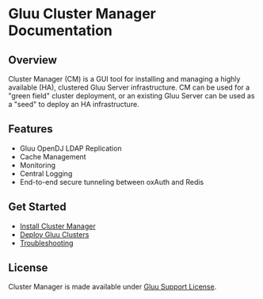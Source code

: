 # Gluu Cluster Manager Documentation
## Overview
Cluster Manager (CM) is a GUI tool for installing and managing a highly available (HA), clustered Gluu Server infrastructure. CM can be used for a "green field" cluster deployment, or an existing Gluu Server can be used as a "seed" to deploy an HA infrastructure. 

## Features

- Gluu OpenDJ LDAP Replication   
- Cache Management   
- Monitoring    
- Central Logging      
- End-to-end secure tunneling between oxAuth and Redis   

## Get Started
- [Install Cluster Manager](./installation/index.md)   
- [Deploy Gluu Clusters](./deploy/index.md)
- [Troubleshooting](./troubleshooting/index.md)

## License

Cluster Manager is made available under [Gluu Support License](https://github.com/GluuFederation/cluster-mgr/blob/master/LICENSE). 
